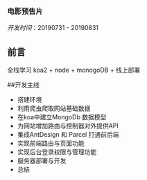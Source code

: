 ﻿﻿﻿﻿### 电影预告片*开发时间*：20190731 - 20190831## 前言 全栈学习 koa2 + node + monogoDB + 线上部署##开发主线 * 搭建环境 * 利用爬虫爬取网站基础数据 * 在koa中建立MongoDb 数据模型 * 为网站增加路由与控制器对外提供API * 集成AntDesign 和 Parcel 打通前后端 * 实现前端路由与页面功能 * 实现后台登录权限与管理功能 * 服务器部署与开发 * 总结